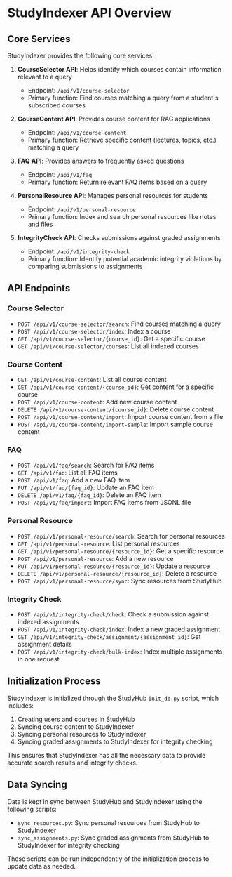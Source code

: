 # StudyIndexer API Overview

## Core Services

StudyIndexer provides the following core services:

1. **CourseSelector API**: Helps identify which courses contain information relevant to a query
   - Endpoint: `/api/v1/course-selector`
   - Primary function: Find courses matching a query from a student's subscribed courses

2. **CourseContent API**: Provides course content for RAG applications
   - Endpoint: `/api/v1/course-content`
   - Primary function: Retrieve specific content (lectures, topics, etc.) matching a query

3. **FAQ API**: Provides answers to frequently asked questions
   - Endpoint: `/api/v1/faq`
   - Primary function: Return relevant FAQ items based on a query

4. **PersonalResource API**: Manages personal resources for students
   - Endpoint: `/api/v1/personal-resource`
   - Primary function: Index and search personal resources like notes and files

5. **IntegrityCheck API**: Checks submissions against graded assignments
   - Endpoint: `/api/v1/integrity-check`
   - Primary function: Identify potential academic integrity violations by comparing submissions to assignments

## API Endpoints

### Course Selector

- `POST /api/v1/course-selector/search`: Find courses matching a query
- `POST /api/v1/course-selector/index`: Index a course
- `GET /api/v1/course-selector/{course_id}`: Get a specific course
- `GET /api/v1/course-selector/courses`: List all indexed courses

### Course Content

- `GET /api/v1/course-content`: List all course content
- `GET /api/v1/course-content/{course_id}`: Get content for a specific course
- `POST /api/v1/course-content`: Add new course content
- `DELETE /api/v1/course-content/{course_id}`: Delete course content
- `POST /api/v1/course-content/import`: Import course content from a file
- `POST /api/v1/course-content/import-sample`: Import sample course content

### FAQ

- `POST /api/v1/faq/search`: Search for FAQ items
- `GET /api/v1/faq`: List all FAQ items
- `POST /api/v1/faq`: Add a new FAQ item
- `PUT /api/v1/faq/{faq_id}`: Update an FAQ item
- `DELETE /api/v1/faq/{faq_id}`: Delete an FAQ item
- `POST /api/v1/faq/import`: Import FAQ items from JSONL file

### Personal Resource

- `POST /api/v1/personal-resource/search`: Search for personal resources
- `GET /api/v1/personal-resource`: List personal resources
- `GET /api/v1/personal-resource/{resource_id}`: Get a specific resource
- `POST /api/v1/personal-resource`: Add a new resource
- `PUT /api/v1/personal-resource/{resource_id}`: Update a resource
- `DELETE /api/v1/personal-resource/{resource_id}`: Delete a resource
- `POST /api/v1/personal-resource/sync`: Sync resources from StudyHub

### Integrity Check

- `POST /api/v1/integrity-check/check`: Check a submission against indexed assignments
- `POST /api/v1/integrity-check/index`: Index a new graded assignment
- `GET /api/v1/integrity-check/assignment/{assignment_id}`: Get assignment details
- `POST /api/v1/integrity-check/bulk-index`: Index multiple assignments in one request

## Initialization Process

StudyIndexer is initialized through the StudyHub `init_db.py` script, which includes:

1. Creating users and courses in StudyHub
2. Syncing course content to StudyIndexer
3. Syncing personal resources to StudyIndexer
4. Syncing graded assignments to StudyIndexer for integrity checking

This ensures that StudyIndexer has all the necessary data to provide accurate search results and integrity checks.

## Data Syncing

Data is kept in sync between StudyHub and StudyIndexer using the following scripts:

- `sync_resources.py`: Sync personal resources from StudyHub to StudyIndexer
- `sync_assignments.py`: Sync graded assignments from StudyHub to StudyIndexer for integrity checking

These scripts can be run independently of the initialization process to update data as needed. 